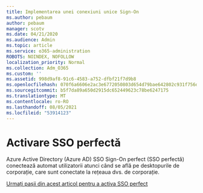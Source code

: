 ```yaml
---
title: Implementarea unei conexiuni unice Sign-On
ms.author: pebaum
author: pebaum
manager: scotv
ms.date: 04/21/2020
ms.audience: Admin
ms.topic: article
ms.service: o365-administration
ROBOTS: NOINDEX, NOFOLLOW
localization_priority: Normal
ms.collection: Adm_O365
ms.custom: ''
ms.assetid: 998d9af8-91c6-4583-a752-dfbf21f7d9b8
ms.openlocfilehash: 070f6a6606e2ac3e6772050803d654d79bae642802c931f756d1c1ac3421f34d
ms.sourcegitcommit: b5f7da89a650d2915dc652449623c78be6247175
ms.translationtype: MT
ms.contentlocale: ro-RO
ms.lasthandoff: 08/05/2021
ms.locfileid: "53914123"
---
```

# <a name="enable-seamless-sso"></a>Activare SSO perfectă

Azure Active Directory (Azure AD) SSO Sign-On perfect (SSO perfectă) conectează automat utilizatorii atunci când se află pe desktopurile de corporație, care sunt conectate la rețeaua dvs. de corporație.
  
[Urmați pașii din acest articol pentru a activa SSO perfect](https://docs.microsoft.com/azure/active-directory/connect/active-directory-aadconnect-sso-quick-start)
  

